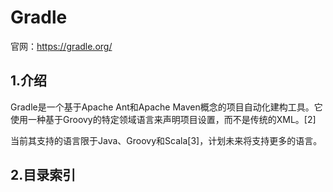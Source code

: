 # Gradle

官网：https://gradle.org/

## 1.介绍

Gradle是一个基于Apache Ant和Apache Maven概念的项目自动化建构工具。它使用一种基于Groovy的特定领域语言来声明项目设置，而不是传统的XML。[2]

当前其支持的语言限于Java、Groovy和Scala[3]，计划未来将支持更多的语言。

## 2.目录索引
